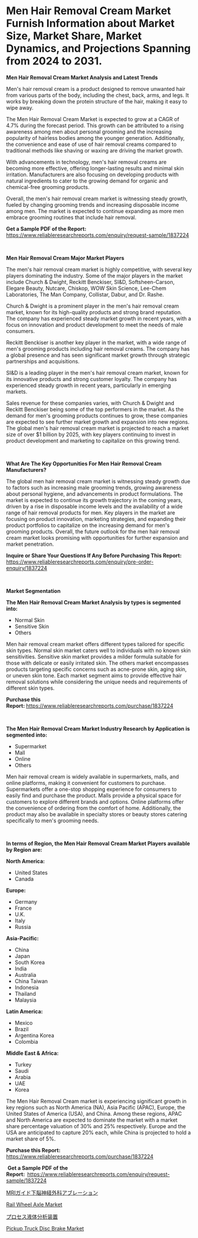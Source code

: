 <p><h1>Men Hair Removal Cream Market Furnish Information about Market Size, Market Share, Market Dynamics, and Projections Spanning from 2024 to 2031.</h1></p><p><strong>Men Hair Removal Cream Market Analysis and Latest Trends</strong></p>
<p><p>Men's hair removal cream is a product designed to remove unwanted hair from various parts of the body, including the chest, back, arms, and legs. It works by breaking down the protein structure of the hair, making it easy to wipe away.</p><p>The Men Hair Removal Cream Market is expected to grow at a CAGR of 4.7% during the forecast period. This growth can be attributed to a rising awareness among men about personal grooming and the increasing popularity of hairless bodies among the younger generation. Additionally, the convenience and ease of use of hair removal creams compared to traditional methods like shaving or waxing are driving the market growth.</p><p>With advancements in technology, men's hair removal creams are becoming more effective, offering longer-lasting results and minimal skin irritation. Manufacturers are also focusing on developing products with natural ingredients to cater to the growing demand for organic and chemical-free grooming products.</p><p>Overall, the men's hair removal cream market is witnessing steady growth, fueled by changing grooming trends and increasing disposable income among men. The market is expected to continue expanding as more men embrace grooming routines that include hair removal.</p></p>
<p><strong>Get a Sample PDF of the Report:&nbsp;</strong> <a href="https://www.reliableresearchreports.com/enquiry/request-sample/1837224">https://www.reliableresearchreports.com/enquiry/request-sample/1837224</a></p>
<p>&nbsp;</p>
<p><strong>Men Hair Removal Cream Major Market Players</strong></p>
<p><p>The men's hair removal cream market is highly competitive, with several key players dominating the industry. Some of the major players in the market include Church & Dwight, Reckitt Benckiser, SI&D, Softsheen-Carson, Elegare Beauty, Nutcare, Chiskop, WOW Skin Science, Lee-Chem Laboratories, The Man Company, Collistar, Dabur, and Dr. Rashe.</p><p>Church & Dwight is a prominent player in the men's hair removal cream market, known for its high-quality products and strong brand reputation. The company has experienced steady market growth in recent years, with a focus on innovation and product development to meet the needs of male consumers.</p><p>Reckitt Benckiser is another key player in the market, with a wide range of men's grooming products including hair removal creams. The company has a global presence and has seen significant market growth through strategic partnerships and acquisitions.</p><p>SI&D is a leading player in the men's hair removal cream market, known for its innovative products and strong customer loyalty. The company has experienced steady growth in recent years, particularly in emerging markets.</p><p>Sales revenue for these companies varies, with Church & Dwight and Reckitt Benckiser being some of the top performers in the market. As the demand for men's grooming products continues to grow, these companies are expected to see further market growth and expansion into new regions. The global men's hair removal cream market is projected to reach a market size of over $1 billion by 2025, with key players continuing to invest in product development and marketing to capitalize on this growing trend.</p></p>
<p>&nbsp;</p>
<p><strong>What Are The Key Opportunities For Men Hair Removal Cream Manufacturers?</strong></p>
<p><p>The global men hair removal cream market is witnessing steady growth due to factors such as increasing male grooming trends, growing awareness about personal hygiene, and advancements in product formulations. The market is expected to continue its growth trajectory in the coming years, driven by a rise in disposable income levels and the availability of a wide range of hair removal products for men. Key players in the market are focusing on product innovation, marketing strategies, and expanding their product portfolios to capitalize on the increasing demand for men's grooming products. Overall, the future outlook for the men hair removal cream market looks promising with opportunities for further expansion and market penetration.</p></p>
<p><strong>Inquire or Share Your Questions If Any Before Purchasing This Report:</strong> <a href="https://www.reliableresearchreports.com/enquiry/pre-order-enquiry/1837224">https://www.reliableresearchreports.com/enquiry/pre-order-enquiry/1837224</a></p>
<p>&nbsp;</p>
<p><strong>Market Segmentation</strong></p>
<p><strong>The Men Hair Removal Cream Market Analysis by types is segmented into:</strong></p>
<p><ul><li>Normal Skin</li><li>Sensitive Skin</li><li>Others</li></ul></p>
<p><p>Men hair removal cream market offers different types tailored for specific skin types. Normal skin market caters well to individuals with no known skin sensitivities. Sensitive skin market provides a milder formula suitable for those with delicate or easily irritated skin. The others market encompasses products targeting specific concerns such as acne-prone skin, aging skin, or uneven skin tone. Each market segment aims to provide effective hair removal solutions while considering the unique needs and requirements of different skin types.</p></p>
<p><strong>Purchase this Report:&nbsp;</strong><a href="https://www.reliableresearchreports.com/purchase/1837224">https://www.reliableresearchreports.com/purchase/1837224</a></p>
<p>&nbsp;</p>
<p><strong>The Men Hair Removal Cream Market Industry Research by Application is segmented into:</strong></p>
<p><ul><li>Supermarket</li><li>Mall</li><li>Online</li><li>Others</li></ul></p>
<p><p>Men hair removal cream is widely available in supermarkets, malls, and online platforms, making it convenient for customers to purchase. Supermarkets offer a one-stop shopping experience for consumers to easily find and purchase the product. Malls provide a physical space for customers to explore different brands and options. Online platforms offer the convenience of ordering from the comfort of home. Additionally, the product may also be available in specialty stores or beauty stores catering specifically to men's grooming needs.</p></p>
<p>&nbsp;</p>
<p><strong>In terms of Region, the Men Hair Removal Cream Market Players available by Region are:</strong></p>
<p>
    <p> <strong> North America: </strong>
        <ul>
            <li>United States</li>
            <li>Canada</li>
        </ul>
        </p> 
    <p> <strong> Europe: </strong>
        <ul>
            <li>Germany</li>
            <li>France</li>
            <li>U.K.</li>
            <li>Italy</li>
            <li>Russia</li>
        </ul>
        </p> 
    <p> <strong> Asia-Pacific: </strong>
        <ul>
            <li>China</li>
            <li>Japan</li>
            <li>South Korea</li>
            <li>India</li>
            <li>Australia</li>
            <li>China Taiwan</li>
            <li>Indonesia</li>
            <li>Thailand</li>
            <li>Malaysia</li>
        </ul>
        </p> 
    <p> <strong> Latin America: </strong>
        <ul>
            <li>Mexico</li>
            <li>Brazil</li>
            <li>Argentina Korea</li>
            <li>Colombia</li>
        </ul>
        </p> 
    <p> <strong> Middle East & Africa: </strong>
        <ul>
            <li>Turkey</li>
            <li>Saudi</li>
            <li>Arabia</li>
            <li>UAE</li>
            <li>Korea</li>
        </ul>
    </p>
    </p>
<p><p>The Men Hair Removal Cream market is experiencing significant growth in key regions such as North America (NA), Asia Pacific (APAC), Europe, the United States of America (USA), and China. Among these regions, APAC and North America are expected to dominate the market with a market share percentage valuation of 30% and 25% respectively. Europe and the USA are anticipated to capture 20% each, while China is projected to hold a market share of 5%.</p></p>
<p><strong>Purchase this Report: </strong><a href="https://www.reliableresearchreports.com/purchase/1837224">https://www.reliableresearchreports.com/purchase/1837224</a></p>
<p>&nbsp;<strong>Get a Sample PDF of the Report:&nbsp;&nbsp;</strong><a href="https://www.reliableresearchreports.com/enquiry/request-sample/1837224">https://www.reliableresearchreports.com/enquiry/request-sample/1837224</a></p>
<p><strong></strong></p>
<p><p><a href="https://github.com/KaydenJohns1964/Market-Research-Report-List-1/blob/main/90483925949.md">MRIガイド下脳神経外科アブレーション</a></p><p><a href="https://view.publitas.com/reportprime-1/rail-wheel-axle-market-size-market-share-and-global-market-analysis-report-2024-2031/">Rail Wheel Axle Market</a></p><p><a href="https://github.com/marbadji/Market-Research-Report-List-1/blob/main/70753785948.md">プロセス液体分析装置</a></p><p><a href="https://copper-carbon-84f.notion.site/Pickup-Truck-Disc-Brake-Market-Analysis-Examines-its-Scope-on-Growth-Opportunities-and-Forecasted-T-a820dcec33c44f31b9f02c3d29030ffe">Pickup Truck Disc Brake Market</a></p></p>